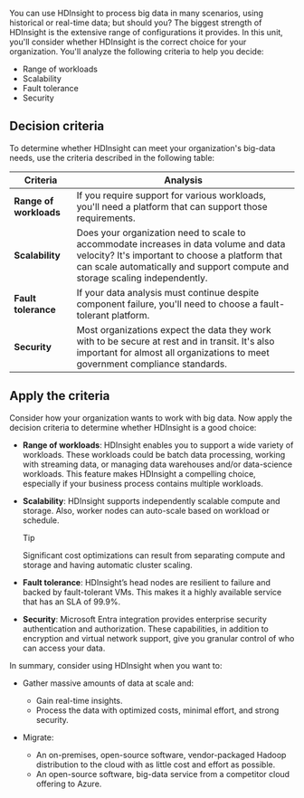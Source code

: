 You can use HDInsight to process big data in many scenarios, using historical or real-time data; but should you? The biggest strength of HDInsight is the extensive range of configurations it provides. In this unit, you'll consider whether HDInsight is the correct choice for your organization. You'll analyze the following criteria to help you decide:

- Range of workloads
- Scalability
- Fault tolerance
- Security

## Decision criteria

To determine whether HDInsight can meet your organization's big-data needs, use the criteria described in the following table:

| **Criteria** | **Analysis**|
| ---------------------------- | ------------------------------------------------------------ |
| **Range of workloads** | If you require support for various workloads, you'll need a platform that can support those requirements. |
| **Scalability** | Does your organization need to scale to accommodate increases in data volume and data velocity? It's important to choose a platform that can scale automatically and support compute and storage scaling independently. |
| **Fault tolerance** | If your data analysis must continue despite component failure, you'll need to choose a fault-tolerant platform. |
| **Security** | Most organizations expect the data they work with to be secure at rest and in transit. It's also important for almost all organizations to meet government compliance standards. |

## Apply the criteria

Consider how your organization wants to work with big data. Now apply the decision criteria to determine whether HDInsight is a good choice:

- **Range of workloads**: HDInsight enables you to support a wide variety of workloads. These workloads could be batch data processing, working with streaming data, or managing data warehouses and/or data-science workloads. This feature makes HDInsight a compelling choice, especially if your business process contains multiple workloads.
- **Scalability**: HDInsight supports independently scalable compute and storage. Also, worker nodes can auto-scale based on workload or schedule.

   > [!TIP]
   > Significant cost optimizations can result from separating compute and storage and having automatic cluster scaling.

- **Fault tolerance**: HDInsight’s head nodes are resilient to failure and backed by fault-tolerant VMs. This makes it a highly available service that has an SLA of 99.9%.
- **Security**: Microsoft Entra integration provides enterprise security authentication and authorization. These capabilities, in addition to encryption and virtual network support, give you granular control of who can access your data.

In summary, consider using HDInsight when you want to:

- Gather massive amounts of data at scale and:

  - Gain real-time insights.
  - Process the data with optimized costs, minimal effort, and strong security.

- Migrate:

  - An on-premises, open-source software, vendor-packaged Hadoop distribution to the cloud with as little cost and effort as possible.
  - An open-source software, big-data service from a competitor cloud offering to Azure.
